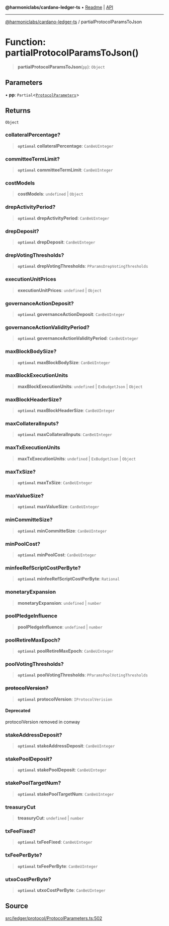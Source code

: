 **@harmoniclabs/cardano-ledger-ts** • [Readme](../Introduction.md) \| [API](../globals.md)

***

[@harmoniclabs/cardano-ledger-ts](../Introduction.md) / partialProtocolParamsToJson

# Function: partialProtocolParamsToJson()

> **partialProtocolParamsToJson**(`pp`): `Object`

## Parameters

• **pp**: `Partial`\<[`ProtocolParameters`](../interfaces/ProtocolParameters.md)\>

## Returns

`Object`

### collateralPercentage?

> **`optional`** **collateralPercentage**: `CanBeUInteger`

### committeeTermLimit?

> **`optional`** **committeeTermLimit**: `CanBeUInteger`

### costModels

> **costModels**: `undefined` \| `Object`

### drepActivityPeriod?

> **`optional`** **drepActivityPeriod**: `CanBeUInteger`

### drepDeposit?

> **`optional`** **drepDeposit**: `CanBeUInteger`

### drepVotingThresholds?

> **`optional`** **drepVotingThresholds**: `PParamsDrepVotingThresholds`

### executionUnitPrices

> **executionUnitPrices**: `undefined` \| `Object`

### governanceActionDeposit?

> **`optional`** **governanceActionDeposit**: `CanBeUInteger`

### governanceActionValidityPeriod?

> **`optional`** **governanceActionValidityPeriod**: `CanBeUInteger`

### maxBlockBodySize?

> **`optional`** **maxBlockBodySize**: `CanBeUInteger`

### maxBlockExecutionUnits

> **maxBlockExecutionUnits**: `undefined` \| `ExBudgetJson` \| `Object`

### maxBlockHeaderSize?

> **`optional`** **maxBlockHeaderSize**: `CanBeUInteger`

### maxCollateralInputs?

> **`optional`** **maxCollateralInputs**: `CanBeUInteger`

### maxTxExecutionUnits

> **maxTxExecutionUnits**: `undefined` \| `ExBudgetJson` \| `Object`

### maxTxSize?

> **`optional`** **maxTxSize**: `CanBeUInteger`

### maxValueSize?

> **`optional`** **maxValueSize**: `CanBeUInteger`

### minCommitteSize?

> **`optional`** **minCommitteSize**: `CanBeUInteger`

### minPoolCost?

> **`optional`** **minPoolCost**: `CanBeUInteger`

### minfeeRefScriptCostPerByte?

> **`optional`** **minfeeRefScriptCostPerByte**: `Rational`

### monetaryExpansion

> **monetaryExpansion**: `undefined` \| `number`

### poolPledgeInfluence

> **poolPledgeInfluence**: `undefined` \| `number`

### poolRetireMaxEpoch?

> **`optional`** **poolRetireMaxEpoch**: `CanBeUInteger`

### poolVotingThresholds?

> **`optional`** **poolVotingThresholds**: `PParamsPoolVotingThresholds`

### ~~protocolVersion?~~

> **`optional`** **protocolVersion**: `IProtocolVerision`

#### Deprecated

protocolVersion removed in conway

### stakeAddressDeposit?

> **`optional`** **stakeAddressDeposit**: `CanBeUInteger`

### stakePoolDeposit?

> **`optional`** **stakePoolDeposit**: `CanBeUInteger`

### stakePoolTargetNum?

> **`optional`** **stakePoolTargetNum**: `CanBeUInteger`

### treasuryCut

> **treasuryCut**: `undefined` \| `number`

### txFeeFixed?

> **`optional`** **txFeeFixed**: `CanBeUInteger`

### txFeePerByte?

> **`optional`** **txFeePerByte**: `CanBeUInteger`

### utxoCostPerByte?

> **`optional`** **utxoCostPerByte**: `CanBeUInteger`

## Source

[src/ledger/protocol/ProtocolParameters.ts:502](https://github.com/HarmonicLabs/cardano-ledger-ts/blob/d1659b0/src/ledger/protocol/ProtocolParameters.ts#L502)
